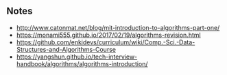 ## Notes

- http://www.catonmat.net/blog/mit-introduction-to-algorithms-part-one/
- https://monami555.github.io/2017/02/19/algorithms-revision.html
- https://github.com/enkidevs/curriculum/wiki/Comp.-Sci.-Data-Structures-and-Algorithms-Course
- https://yangshun.github.io/tech-interview-handbook/algorithms/algorithms-introduction/
